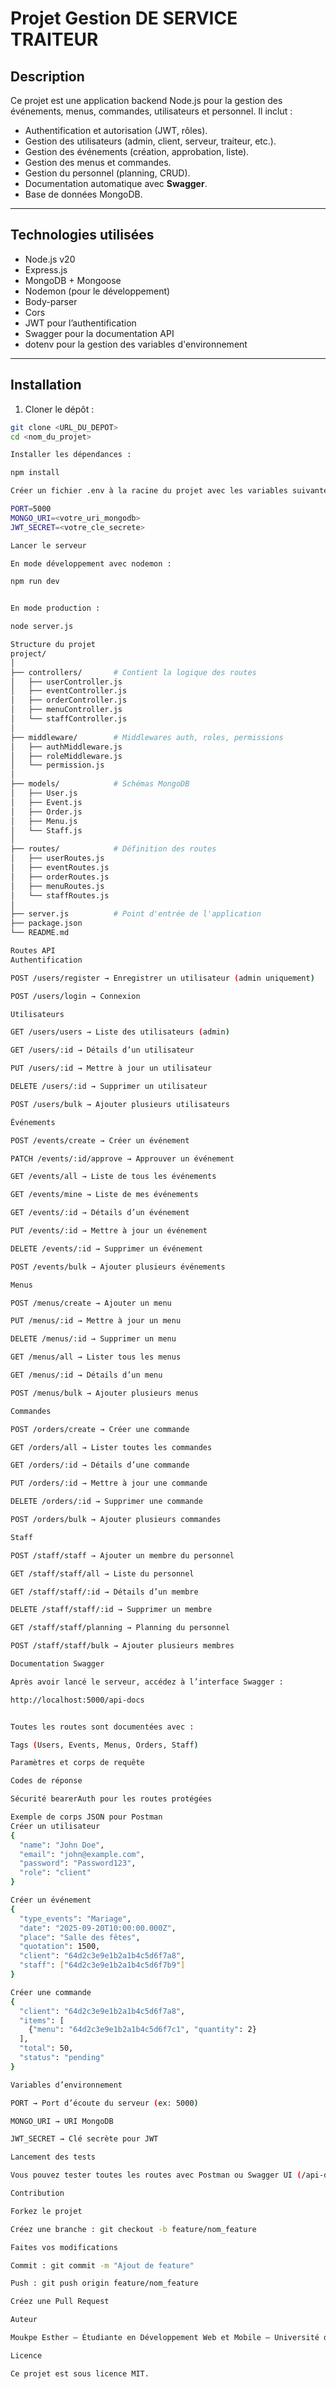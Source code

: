# Projet Gestion DE SERVICE TRAITEUR
## Description
Ce projet est une application backend Node.js pour la gestion des événements, menus, commandes, utilisateurs et personnel. Il inclut :
- Authentification et autorisation (JWT, rôles).
- Gestion des utilisateurs (admin, client, serveur, traiteur, etc.).
- Gestion des événements (création, approbation, liste).
- Gestion des menus et commandes.
- Gestion du personnel (planning, CRUD).
- Documentation automatique avec **Swagger**.
- Base de données MongoDB.

---

## Technologies utilisées
- Node.js v20
- Express.js
- MongoDB + Mongoose
- Nodemon (pour le développement)
- Body-parser
- Cors
- JWT pour l’authentification
- Swagger pour la documentation API
- dotenv pour la gestion des variables d'environnement

---

## Installation

1. Cloner le dépôt :
```bash
git clone <URL_DU_DEPOT>
cd <nom_du_projet>

Installer les dépendances :

npm install

Créer un fichier .env à la racine du projet avec les variables suivantes :

PORT=5000
MONGO_URI=<votre_uri_mongodb>
JWT_SECRET=<votre_cle_secrete>

Lancer le serveur

En mode développement avec nodemon :

npm run dev


En mode production :

node server.js

Structure du projet
project/
│
├── controllers/       # Contient la logique des routes
│   ├── userController.js
│   ├── eventController.js
│   ├── orderController.js
│   ├── menuController.js
│   └── staffController.js
│
├── middleware/        # Middlewares auth, roles, permissions
│   ├── authMiddleware.js
│   ├── roleMiddleware.js
│   └── permission.js
│
├── models/            # Schémas MongoDB
│   ├── User.js
│   ├── Event.js
│   ├── Order.js
│   ├── Menu.js
│   └── Staff.js
│
├── routes/            # Définition des routes
│   ├── userRoutes.js
│   ├── eventRoutes.js
│   ├── orderRoutes.js
│   ├── menuRoutes.js
│   └── staffRoutes.js
│
├── server.js          # Point d'entrée de l'application
├── package.json
└── README.md

Routes API
Authentification

POST /users/register → Enregistrer un utilisateur (admin uniquement)

POST /users/login → Connexion

Utilisateurs

GET /users/users → Liste des utilisateurs (admin)

GET /users/:id → Détails d’un utilisateur

PUT /users/:id → Mettre à jour un utilisateur

DELETE /users/:id → Supprimer un utilisateur

POST /users/bulk → Ajouter plusieurs utilisateurs

Événements

POST /events/create → Créer un événement

PATCH /events/:id/approve → Approuver un événement

GET /events/all → Liste de tous les événements

GET /events/mine → Liste de mes événements

GET /events/:id → Détails d’un événement

PUT /events/:id → Mettre à jour un événement

DELETE /events/:id → Supprimer un événement

POST /events/bulk → Ajouter plusieurs événements

Menus

POST /menus/create → Ajouter un menu

PUT /menus/:id → Mettre à jour un menu

DELETE /menus/:id → Supprimer un menu

GET /menus/all → Lister tous les menus

GET /menus/:id → Détails d’un menu

POST /menus/bulk → Ajouter plusieurs menus

Commandes

POST /orders/create → Créer une commande

GET /orders/all → Lister toutes les commandes

GET /orders/:id → Détails d’une commande

PUT /orders/:id → Mettre à jour une commande

DELETE /orders/:id → Supprimer une commande

POST /orders/bulk → Ajouter plusieurs commandes

Staff

POST /staff/staff → Ajouter un membre du personnel

GET /staff/staff/all → Liste du personnel

GET /staff/staff/:id → Détails d’un membre

DELETE /staff/staff/:id → Supprimer un membre

GET /staff/staff/planning → Planning du personnel

POST /staff/staff/bulk → Ajouter plusieurs membres

Documentation Swagger

Après avoir lancé le serveur, accédez à l’interface Swagger :

http://localhost:5000/api-docs


Toutes les routes sont documentées avec :

Tags (Users, Events, Menus, Orders, Staff)

Paramètres et corps de requête

Codes de réponse

Sécurité bearerAuth pour les routes protégées

Exemple de corps JSON pour Postman
Créer un utilisateur
{
  "name": "John Doe",
  "email": "john@example.com",
  "password": "Password123",
  "role": "client"
}

Créer un événement
{
  "type_events": "Mariage",
  "date": "2025-09-20T10:00:00.000Z",
  "place": "Salle des fêtes",
  "quotation": 1500,
  "client": "64d2c3e9e1b2a1b4c5d6f7a8",
  "staff": ["64d2c3e9e1b2a1b4c5d6f7b9"]
}

Créer une commande
{
  "client": "64d2c3e9e1b2a1b4c5d6f7a8",
  "items": [
    {"menu": "64d2c3e9e1b2a1b4c5d6f7c1", "quantity": 2}
  ],
  "total": 50,
  "status": "pending"
}

Variables d’environnement

PORT → Port d’écoute du serveur (ex: 5000)

MONGO_URI → URI MongoDB

JWT_SECRET → Clé secrète pour JWT

Lancement des tests

Vous pouvez tester toutes les routes avec Postman ou Swagger UI (/api-docs).

Contribution

Forkez le projet

Créez une branche : git checkout -b feature/nom_feature

Faites vos modifications

Commit : git commit -m "Ajout de feature"

Push : git push origin feature/nom_feature

Créez une Pull Request

Auteur

Moukpe Esther – Étudiante en Développement Web et Mobile – Université de Kara, Togo

Licence

Ce projet est sous licence MIT.